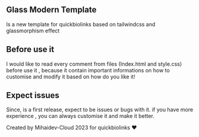 ## Glass Modern Template
Is a new template for quickbiolinks based on tailwindcss and glassmorphism effect

## Before use it
I would like to read every comment from files (Index.html and style.css)
before use it , because it contain important informations on how to customise and 
modify it based on how do you like it!

## Expect issues
Since, is a first release, expect to be issues or bugs with it.
if you have more experience , you can always customise it and make it better.

Created by Mihaidev-Cloud 2023 for quickbiolinks ❤️
